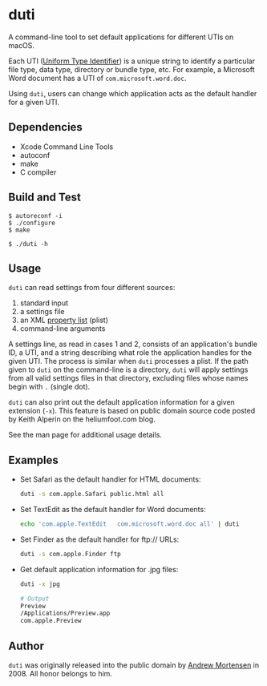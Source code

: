 # duti

A command-line tool to set default applications for different UTIs on macOS.

Each UTI ([Uniform Type Identifier](https://developer.apple.com/library/content/documentation/FileManagement/Conceptual/understanding_utis/understand_utis_intro/understand_utis_intro.html)) is a unique string to identify a particular file type, data type, directory or bundle type, etc. For example, a Microsoft Word document has a UTI of `com.microsoft.word.doc`.

Using `duti`, users can change which application acts as the default handler for a given UTI.

## Dependencies

- Xcode Command Line Tools
- autoconf
- make
- C compiler

## Build and Test

```console
$ autoreconf -i
$ ./configure
$ make

$ ./duti -h
```

## Usage

`duti` can read settings from four different sources:

1. standard input
2. a settings file
3. an XML [property list](https://en.wikipedia.org/wiki/Property_list) (plist)
4. command-line arguments

A settings line, as read in cases 1 and 2, consists of an application's bundle
ID, a UTI, and a string describing what role the application handles for the
given UTI. The process is similar when `duti` processes a plist. If the path
given to `duti` on the command-line is a directory, `duti` will apply settings
from all valid settings files in that directory, excluding files whose names
begin with `.` (single dot).

`duti` can also print out the default application information for a given
extension (`-x`). This feature is based on public domain source code posted
by Keith Alperin on the heliumfoot.com blog.

See the man page for additional usage details.

## Examples

- Set Safari as the default handler for HTML documents:

  ```sh
  duti -s com.apple.Safari public.html all
  ```

- Set TextEdit as the default handler for Word documents:

  ```sh
  echo 'com.apple.TextEdit   com.microsoft.word.doc all' | duti
  ```

- Set Finder as the default handler for ftp:// URLs:

  ```sh
  duti -s com.apple.Finder ftp
  ```

- Get default application information for .jpg files:

  ```sh
  duti -x jpg

  # Output
  Preview
  /Applications/Preview.app
  com.apple.Preview
  ```

## Author

`duti` was originally released into the public domain by [Andrew Mortensen](https://github.com/moretension) in 2008. All honor belongs to him.

